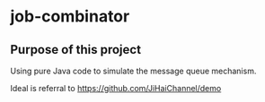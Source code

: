 # job-combinator
## Purpose of this project
Using pure Java code to simulate the message queue mechanism.

Ideal is referral to https://github.com/JiHaiChannel/demo
